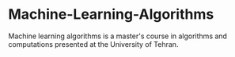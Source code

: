 # Machine-Learning-Algorithms
Machine learning algorithms is a master's course in algorithms and computations presented at the University of Tehran.
